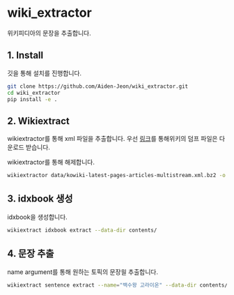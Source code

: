# wiki_extractor

위키피디아의 문장을 추출합니다.

## 1. Install
깃을 통해 설치를 진행합니다.
```bash
git clone https://github.com/Aiden-Jeon/wiki_extractor.git
cd wiki_extractor
pip install -e .
```

## 2. Wikiextract
wikiextractor를 통해 xml 파일을 추출합니다.
우선 [링크](https://dumps.wikimedia.org/kowiki/latest/kowiki-latest-pages-articles-multistream.xml.bz2)를 통해위키의 덤프 파일은 다운로드 받습니다. 

wikiextractor를 통해 해제합니다.
```bash
wikiextractor data/kowiki-latest-pages-articles-multistream.xml.bz2 -o contents/
```

## 3. idxbook 생성
idxbook을 생성합니다.
```bash
wikiextract idxbook extract --data-dir contents/
```

## 4. 문장 추출
name argument를 통해 원하는 토픽의 문장읠 추출합니다.
```bash
wikiextract sentence extract --name="백수왕 고라이온" --data-dir contents/ --idxbook idxbook.tsv --save-dir results/
```
